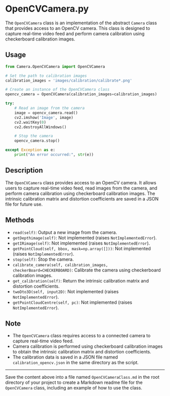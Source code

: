 # OpenCVCamera.py

The `OpenCVCamera` class is an implementation of the abstract `Camera` class that provides access to an OpenCV camera. This class is designed to capture real-time video feed and perform camera calibration using checkerboard calibration images.

## Usage

```python
from Camera.OpenCVCamera import OpenCVCamera

# Set the path to calibration images
calibration_images = 'images/calibration/calibrate*.png'

# Create an instance of the OpenCVCamera class
opencv_camera = OpenCVCamera(calibration_images=calibration_images)

try:
    # Read an image from the camera
    image = opencv_camera.read()
    cv2.imshow('Image', image)
    cv2.waitKey(0)
    cv2.destroyAllWindows()

    # Stop the camera
    opencv_camera.stop()

except Exception as e:
    print("An error occurred:", str(e))
```

## Description

The `OpenCVCamera` class provides access to an OpenCV camera. It allows users to capture real-time video feed, read images from the camera, and perform camera calibration using checkerboard calibration images. The intrinsic calibration matrix and distortion coefficients are saved in a JSON file for future use.

## Methods

- `read(self)`: Output a new image from the camera.
- `getDepthimage(self)`: Not implemented (raises `NotImplementedError`).
- `getIRimage(self)`: Not implemented (raises `NotImplementedError`).
- `getPointCloud(self, bbox, mask=np.array([]))`: Not implemented (raises `NotImplementedError`).
- `stop(self)`: Stop the camera.
- `calibrate_camera(self, calibration_images, checkerBoard=CHECKERBOARD)`: Calibrate the camera using checkerboard calibration images.
- `get_calibration(self)`: Return the intrinsic calibration matrix and distortion coefficients.
- `twoDto3D(self, input2D)`: Not implemented (raises `NotImplementedError`).
- `getPointCloudCentre(self, pc)`: Not implemented (raises `NotImplementedError`).

## Note

- The `OpenCVCamera` class requires access to a connected camera to capture real-time video feed.
- Camera calibration is performed using checkerboard calibration images to obtain the intrinsic calibration matrix and distortion coefficients.
- The calibration data is saved in a JSON file named `calibration_opencv.json` in the same directory as the script.

---

Save the content above into a file named `OpenCVCameraClass.md` in the root directory of your project to create a Markdown readme file for the `OpenCVCamera` class, including an example of how to use the class.